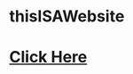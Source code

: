 # thisISAWebsite
<a href="https://randomshtuf.github.io/thisISAWebsite/Index.html"><h1>Click Here</h1></a>
